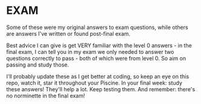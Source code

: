 # EXAM

Some of these were my original answers to exam questions, while others are answers I've written or found post-final exam.

Best advice I can give is get VERY familiar with the level 0 answers -  in the final exam, I can tell you in my exam we only needed to answer two questions correctly to pass - both of which were from level 0. So aim on passing and study those.

I'll probably update these as I get better at coding, so keep an eye on this repo, watch it, star it throughout your Piscine. In your final week: study these answers! They'll help a lot. Keep testing them. And remember: there's no norminette in the final exam!

